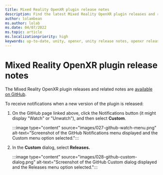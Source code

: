 ```yaml
---
title: Mixed Reality OpenXR plugin release notes
description: Find the latest Mixed Reality OpenXR plugin releases and related notes on GitHub.
author: lolambean
ms.author: lolab
ms.date: 04/07/2022
ms.topic: article
ms.localizationpriority: high
keywords: up-to-date, unity, openxr, unity release notes, openxr release notes, mixed reality release notes, plugin, plugins
---
```


# Mixed Reality OpenXR plugin release notes

The Mixed Reality OpenXR plugin releases and related notes are [available on GitHub](https://github.com/microsoft/OpenXR-Unity-MixedReality-Samples/releases).

To receive notifications when a new version of the plugin is released:

1. On the GitHub page linked above, click the Notifications button (it might display "Watch" or "Unwatch"), and then select **Custom**.

    :::image type="content" source="images/027-github-watch-menu.png" alt-text="Screenshot of the GitHub Notifications menu displayed and the Custom menu option selected.":::

1. In the **Custom** dialog, select **Releases.**

    :::image type="content" source="images/028-github-custom-dialog.png" alt-text="Screenshot of the GitHub Custom dialog displayed and the Releases menu option selected.":::